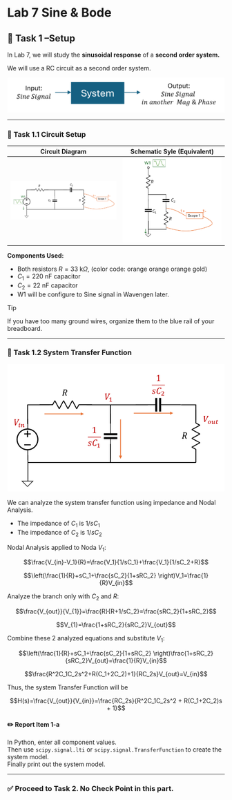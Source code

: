 # Lab 7 Sine & Bode

## :dart: Task 1 –Setup


In Lab 7, we will study the **sinusoidal response** of a **second order system.**

We will use a RC circuit as a second order system.

<img src="Pic/systemview.png" width="600"> 

---
### 📌 Task 1.1 Circuit Setup

| **Circuit Diagram** | **Schematic Syle (Equivalent)** |
|---------------------|------------------------------|
| <img src="Pic/RC1.png" width="400"> | <img src="Pic/RC2.png" width="350"> |

**Components Used:**
- Both resistors $R = 33~\mathrm{k}\Omega$, (color code: orange orange orange gold)
- $C_1 = 220~\mathrm{nF}$ capacitor
- $C_2 = 22~\mathrm{nF}$ capacitor
- W1 will be configure to Sine signal in Wavengen later.
  
> [!TIP]
> If you have too many ground wires, organize them to the blue rail of your breadboard.

---
### 📌 Task 1.2 System Transfer Function

<img src="Pic/nodal_imp.png" width="600"> 

We can analyze the system transfer function using impedance and Nodal Analysis.

- The impedance of $C_1$ is $1/sC_1$
- The impedance of $C_2$ is $1/sC_2$

Nodal Analysis applied to Noda $V_1$:

$$\frac{V_{in}-V_1}{R}=\frac{V_1}{1/sC_1}+\frac{V_1}{1/sC_2+R}$$

$$\left(\frac{1}{R}+sC_1+\frac{sC_2}{1+sRC_2} \right)V_1=\frac{1}{R}V_{in}$$

Analyze the branch only with $C_2$ and $R$:

$$\frac{V_{out}}{V_{1}}=\frac{R}{R+1/sC_2}=\frac{sRC_2}{1+sRC_2}$$

$$V_{1}=\frac{1+sRC_2}{sRC_2}V_{out}$$

Combine these 2 analyzed equations and substitute $V_1$:

$$\left(\frac{1}{R}+sC_1+\frac{sC_2}{1+sRC_2} \right)\frac{1+sRC_2}{sRC_2}V_{out}=\frac{1}{R}V_{in}$$

$$\frac{R^2C_1C_2s^2+R(C_1+2C_2)+1}{RC_2s}V_{out}=V_{in}$$

Thus, the system Transfer Function will be

$$H(s)=\frac{V_{out}}{V_{in}}=\frac{RC_2s}{R^2C_1C_2s^2 + R(C_1+2C_2)s + 1}$$

#### :pencil2:  Report Item 1-a

In Python, enter all component values.<br> Then use `scipy.signal.lti` or `scipy.signal.TransferFunction` to create the system model.<br> Finally print out the system model.


---------

### ✅ Proceed to Task 2. No Check Point in this part.




